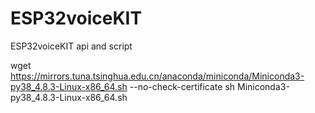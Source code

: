 # ESP32voiceKIT
ESP32voiceKIT api and script



wget https://mirrors.tuna.tsinghua.edu.cn/anaconda/miniconda/Miniconda3-py38_4.8.3-Linux-x86_64.sh --no-check-certificate
sh Miniconda3-py38_4.8.3-Linux-x86_64.sh

